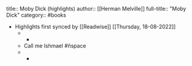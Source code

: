 title:: Moby Dick (highlights)
author:: [[Herman Melville]]
full-title:: "Moby Dick"
category:: #books

- Highlights first synced by [[Readwise]] [[Thursday, 18-08-2022]]
	- -
	- Call me Ishmael #ñspace
	- -